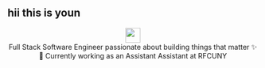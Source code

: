 ## hii this is youn 


<div align="center">
  <img src="https://media.giphy.com/media/hvRJCLFzcasrR4ia7z/giphy.gif" width="30"/>
</div>
<div align="center">
Full Stack Software Engineer passionate about building things that matter ✨
🌱 Currently working as an Assistant Assistant at RFCUNY
